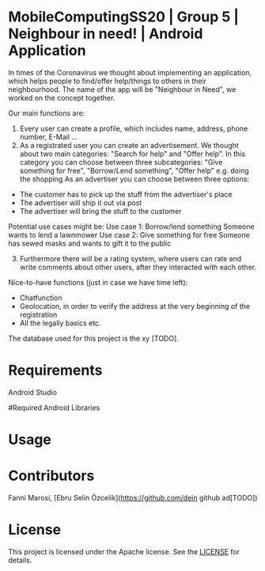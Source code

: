 # MobileComputingSS20 | Group 5 | Neighbour in need! | Android Application

In times of the Coronavirus we thought about implementing an application, which helps people to find/offer help/things to others in their neighbourhood. The name of the app will be "Neighbour in Need", we worked on the concept together.

Our main functions are:
1. Every user can create a profile, which includes name, address, phone number, E-Mail ...
2. As a registrated user you can create an advertisement. We thought about two main categories: "Search for help" and "Offer help". In this category you can choose between three subcategories: "Give something for free", "Borrow/Lend something", "Offer help" e.g. doing the shopping
As an advertiser you can choose between three options:

- The customer has to pick up the stuff from the advertiser's place
- The advertiser will ship it out via post
- The advertiser will bring the stuff to the customer

Potential use cases might be:
Use case 1: Borrow/lend something
Someone wants to lend a lawnmower
Use case 2: Give something for free
Someone has sewed masks and wants to gift it to the public

3. Furthermore there will be a rating system, where users can rate and write comments about other users, after they interacted with each other.

Nice-to-have functions (just in case we have time left):
- Chatfunction
- Geolocation, in order to verify the address at the very beginning of the registration
- All the legally basics etc.

The database used for this project is the xy [TODO].

# Requirements
Android Studio

#Required Android Libraries

# Usage

# Contributors
Fanni Marosi, [Ebru Selin Özcelik](https://github.com/dein github ad[TODO])

# License
This project is licensed under the Apache license. See the [LICENSE](LICENSE) for details.
